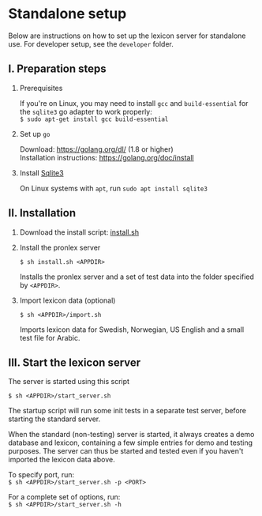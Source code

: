# Standalone setup

Below are instructions on how to set up the lexicon server for standalone use. For developer setup, see the `developer` folder.

## I. Preparation steps

1. Prerequisites

     If you're on Linux, you may need to install `gcc` and `build-essential` for the `sqlite3` go adapter to work properly:   
     `$ sudo apt-get install gcc build-essential`

2. Set up `go`

     Download: https://golang.org/dl/ (1.8 or higher)  
     Installation instructions: https://golang.org/doc/install
 
        
3. Install [Sqlite3](https://www.sqlite.org/)

   On Linux systems with `apt`, run `sudo apt install sqlite3`

## II. Installation

1. Download the install script: [install.sh](https://raw.githubusercontent.com/stts-se/pronlex/master/install/standalone/install.sh)

2. Install the pronlex server

     `$ sh install.sh <APPDIR>`

   Installs the pronlex server and a set of test data into the folder specified by `<APPDIR>`.


3. Import lexicon data (optional)

    `$ sh <APPDIR>/import.sh`

   Imports lexicon data for Swedish, Norwegian, US English and a small test file for Arabic.


## III. Start the lexicon server

The server is started using this script

`$ sh <APPDIR>/start_server.sh`

The startup script will run some init tests in a separate test server, before starting the standard server.

When the standard (non-testing) server is started, it always creates a demo database and lexicon, containing a few simple entries for demo and testing purposes. The server can thus be started and tested even if you haven't imported the lexicon data above.

To specify port, run:   
`$ sh <APPDIR>/start_server.sh -p <PORT>`


For a complete set of options, run:  
`$ sh <APPDIR>/start_server.sh -h`

